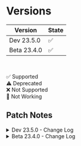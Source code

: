 # Versions
| Version           | State     |
| ----------------- | --------- |
| Dev 23.5.0        | ✅ |
| Beta 23.4.0       | ✅ |

<br>

✅ Supported
<br>
⚠️ Deprecated
<br>
❌ Not Supported
<br>
📛 Not Working


## Patch Notes
<details>
<summary>Dev 23.5.0 - Change Log</summary>
<h4>- Major Loader update.</h4>
<h4>- Some minimal features added.</h4>
</details>

<details>
<summary>Beta 23.4.0 - Change Log</summary>
<h4>- Released.</h4>
</details>